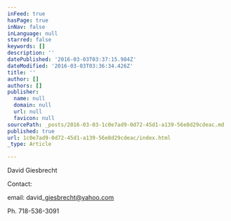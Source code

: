 ```yaml
---
inFeed: true
hasPage: true
inNav: false
inLanguage: null
starred: false
keywords: []
description: ''
datePublished: '2016-03-03T03:37:15.984Z'
dateModified: '2016-03-03T03:36:34.426Z'
title: ''
author: []
authors: []
publisher:
  name: null
  domain: null
  url: null
  favicon: null
sourcePath: _posts/2016-03-03-1c0e7ad9-0d72-45d1-a139-56e8d29cdeac.md
published: true
url: 1c0e7ad9-0d72-45d1-a139-56e8d29cdeac/index.html
_type: Article

---
```

David Giesbrecht

Contact:  

email: david\_giesbrecht@yahoo.com

Ph. 718-536-3091